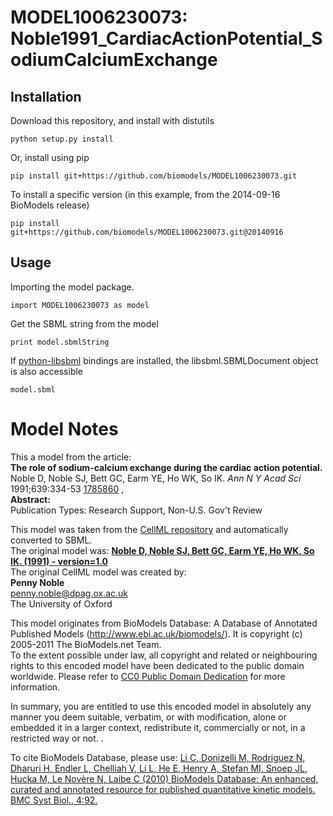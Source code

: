 # MODEL1006230073: Noble1991_CardiacActionPotential_SodiumCalciumExchange

## Installation

Download this repository, and install with distutils

`python setup.py install`

Or, install using pip

`pip install git+https://github.com/biomodels/MODEL1006230073.git`

To install a specific version (in this example, from the 2014-09-16 BioModels release)

`pip install git+https://github.com/biomodels/MODEL1006230073.git@20140916`

## Usage

Importing the model package.

`import MODEL1006230073 as model`

Get the SBML string from the model

`print model.sbmlString`

If [python-libsbml](https://pypi.python.org/pypi/python-libsbml) bindings are
installed, the libsbml.SBMLDocument object is also accessible

`model.sbml`


# Model Notes


This a model from the article:  
**The role of sodium-calcium exchange during the cardiac action potential.**   
Noble D, Noble SJ, Bett GC, Earm YE, Ho WK, So IK. _Ann N Y Acad Sci_
1991;639:334-53 [1785860](http://www.ncbi.nlm.nih.gov/pubmed/1785860) ,  
**Abstract:**   
Publication Types: Research Support, Non-U.S. Gov't Review

This model was taken from the [CellML
repository](http://www.cellml.org/models) and automatically converted to SBML.  
The original model was: [ **Noble D, Noble SJ, Bett GC, Earm YE, Ho WK, So IK.
(1991) - version=1.0**
](http://models.cellml.org/exposure/278742fdc7809cd91b729011e5ea92e4)  
The original CellML model was created by:  
**Penny Noble**   
penny.noble@dpag.ox.ac.uk  
The University of Oxford  

This model originates from BioModels Database: A Database of Annotated
Published Models (http://www.ebi.ac.uk/biomodels/). It is copyright (c)
2005-2011 The BioModels.net Team.  
To the extent possible under law, all copyright and related or neighbouring
rights to this encoded model have been dedicated to the public domain
worldwide. Please refer to [CC0 Public Domain
Dedication](http://creativecommons.org/publicdomain/zero/1.0/) for more
information.

In summary, you are entitled to use this encoded model in absolutely any
manner you deem suitable, verbatim, or with modification, alone or embedded it
in a larger context, redistribute it, commercially or not, in a restricted way
or not. .  
  
To cite BioModels Database, please use: [Li C, Donizelli M, Rodriguez N,
Dharuri H, Endler L, Chelliah V, Li L, He E, Henry A, Stefan MI, Snoep JL,
Hucka M, Le Novère N, Laibe C (2010) BioModels Database: An enhanced, curated
and annotated resource for published quantitative kinetic models. BMC Syst
Biol., 4:92.](http://www.ncbi.nlm.nih.gov/pubmed/20587024)


